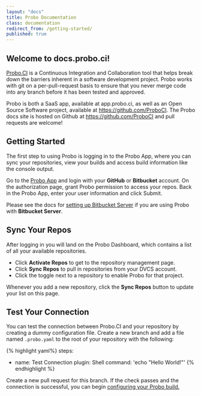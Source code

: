 ```yaml
---
layout: "docs"
title: Probo Documentation
class: documentation
redirect_from: /getting-started/
published: true
---
```

## Welcome to docs.probo.ci! 
[Probo.CI](http://probo.ci) is a Continuous Integration and Collaboration tool that helps break down the barriers inherent in a software development project. Probo works with git on a per-pull-request basis to ensure that you never merge code into any branch before it has been tested and approved. 

Probo is both a SaaS app, available at app.probo.ci, as well as an Open Source Software project, available at https://github.com/ProboCI. The Probo docs site is hosted on Github at https://github.com/ProboCI and pull requests are welcome!

## Getting Started
The first step to using Probo is logging in to the Probo App, where you can sync your repositories, view your builds and access build information like the console output.

Go to the [Probo App](https://app.probo.ci/ "Probo App") and login with your **GitHub** or **Bitbucket** account. On the authorization page, grant Probo permission to access your repos. Back in the Probo App, enter your user information and click Submit.

Please see the docs for [setting up Bitbucket Server](/git/bitbucket-server/) if you are using Probo with **Bitbucket Server**.

## Sync Your Repos
After logging in you will land on the Probo Dashboard, which contains a list of all your available repositories.

- Click **Activate Repos** to get to the repository management page.
- Click **Sync Repos** to pull in repositories from your DVCS account.
- Click the toggle next to a repository to enable Probo for that project.

Whenever you add a new repository, click the **Sync Repos** button to update your list on this page.

## Test Your Connection
You can test the connection between Probo.CI and your repository by creating a dummy configuration file. Create a new branch and add a file named `.probo.yaml` to the root of your repository with the following:

{% highlight yaml%}
steps:
  - name: Test Connection
    plugin: Shell
    command: 'echo "Hello World!"'
{% endhighlight %}

Create a new pull request for this branch. If the check passes and the connection is successful, you can begin [configuring your Probo build.](/build/configuration/ "Build Configuration")
